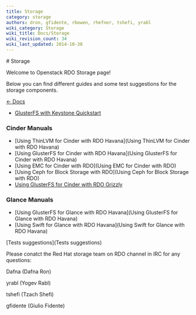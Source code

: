 ```yaml
---
title: Storage
category: storage
authors: dron, gfidente, rbowen, rhefner, tshefi, yrabl
wiki_category: Storage
wiki_title: Docs/Storage
wiki_revision_count: 34
wiki_last_updated: 2014-10-30
---
```


<div class="row">
<div class="offset1 span10">
# Storage

Welcome to Openstack RDO Storage page!

Below you can find different guides and some test suggestions for the storage components.

[ ← Docs ](Docs)

*   [GlusterFS with Keystone Quickstart](http://www.gluster.org/community/documentation/index.php/GlusterFS_Keystone_Quickstart)

### Cinder Manuals

*   [Using ThinLVM for Cinder with RDO Havana](Using ThinLVM for Cinder with RDO Havana)
*   [Using GlusterFS for Cinder with RDO Havana](Using GlusterFS for Cinder with RDO Havana)
*   [Using EMC for Cinder with RDO](Using EMC for Cinder with RDO)
*   [Using Ceph for Block Storage with RDO](Using Ceph for Block Storage with RDO)
*   [Using GlusterFS for Cinder with RDO Grizzly](http://www.gluster.org/community/documentation/index.php/GlusterFS_Cinder)

### Glance Manuals

*   [Using GlusterFS for Glance with RDO Havana](Using GlusterFS for Glance with RDO Havana)
*   [Using Swift for Glance with RDO Havana](Using Swift for Glance with RDO Havana)

[Tests suggestions](Tests suggestions)

Please conatct the Red Hat storage team on RDO channel in IRC for any questions:

Dafna (Dafna Ron)

yrabl (Yogev Rabl)

tshefi (Tzach Shefi)

gfidente (Giulio Fidente)

</div>
</div>
<Category:Storage>
